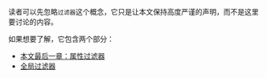 读者可以先忽略`过滤器`这个概念，它只是让本文保持高度严谨的声明，而不是这里要讨论的内容。

如果想要了解，它包含两个部分：

-   [本文最后一章：属性过滤器](#属性过滤器)
-   [全局过滤器](../global-filter)